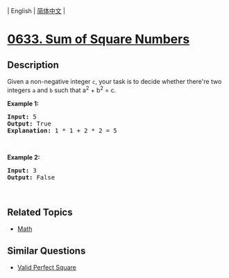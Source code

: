 
| English | [简体中文](README.md) |
# [0633. Sum of Square Numbers](https://leetcode-cn.com/problems/sum-of-square-numbers/)
## Description
<p>Given a non-negative integer <code>c</code>, your task is to decide whether there&#39;re two integers <code>a</code> and <code>b</code> such that a<sup>2</sup> + b<sup>2</sup> = c.</p>

<p><b>Example 1:</b></p>

<pre>
<b>Input:</b> 5
<b>Output:</b> True
<b>Explanation:</b> 1 * 1 + 2 * 2 = 5
</pre>

<p>&nbsp;</p>

<p><b>Example 2:</b></p>

<pre>
<b>Input:</b> 3
<b>Output:</b> False
</pre>

<p>&nbsp;</p>

## Related Topics
- [Math](https://leetcode-cn.com/tag/math)
## Similar Questions
- [Valid Perfect Square](../valid-perfect-square/README_EN.md)
